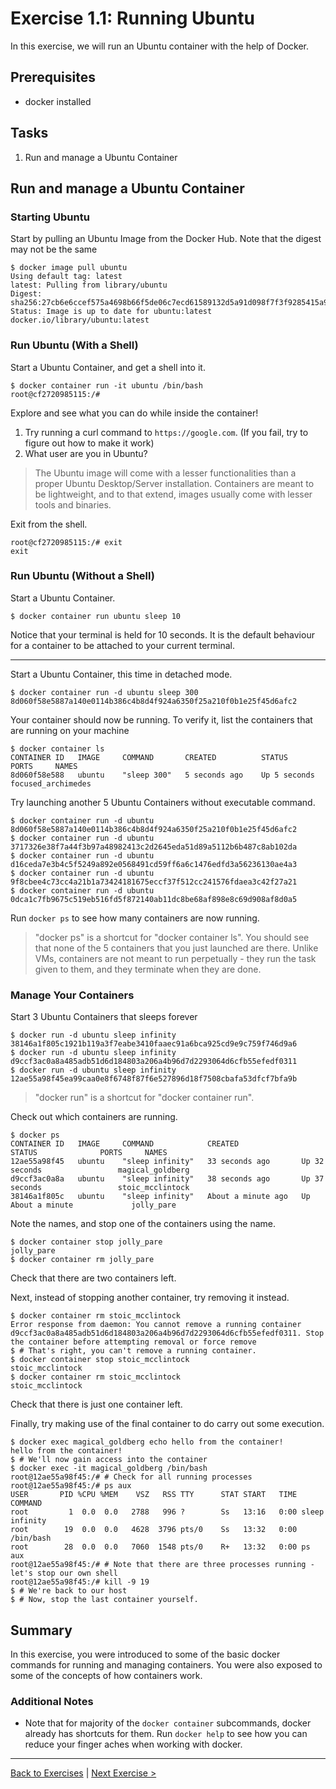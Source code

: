# Exercise 1.1: Running Ubuntu
In this exercise, we will run an Ubuntu container with the help of Docker.

## Prerequisites
- docker installed

## Tasks
1. Run and manage a Ubuntu Container

## Run and manage a Ubuntu Container

### Starting Ubuntu
Start by pulling an Ubuntu Image from the Docker Hub. Note that the digest may not be the same
```
$ docker image pull ubuntu
Using default tag: latest
latest: Pulling from library/ubuntu
Digest: sha256:27cb6e6ccef575a4698b66f5de06c7ecd61589132d5a91d098f7f3f9285415a9
Status: Image is up to date for ubuntu:latest
docker.io/library/ubuntu:latest
```

### Run Ubuntu (With a Shell)
Start a Ubuntu Container, and get a shell into it.
```
$ docker container run -it ubuntu /bin/bash
root@cf2720985115:/#
```

Explore and see what you can do while inside the container!
1. Try running a curl command to `https://google.com`. (If you fail, try to figure out how to make it work)
2. What user are you in Ubuntu?

> The Ubuntu image will come with a lesser functionalities than a proper Ubuntu Desktop/Server installation. Containers are meant to be lightweight, and to that extend, images usually come with lesser tools and binaries. 

Exit from the shell.
```
root@cf2720985115:/# exit
exit
```

### Run Ubuntu (Without a Shell)
Start a Ubuntu Container.

```
$ docker container run ubuntu sleep 10
```

Notice that your terminal is held for 10 seconds. It is the default behaviour for a container to be attached to your current terminal.

---

Start a Ubuntu Container, this time in detached mode.
```
$ docker container run -d ubuntu sleep 300
8d060f58e5887a140e0114b386c4b8d4f924a6350f25a210f0b1e25f45d6afc2
```

Your container should now be running. To verify it, list the containers that are running on your machine

```
$ docker container ls
CONTAINER ID   IMAGE     COMMAND       CREATED          STATUS          PORTS     NAMES
8d060f58e588   ubuntu    "sleep 300"   5 seconds ago    Up 5 seconds              focused_archimedes
```

Try launching another 5 Ubuntu Containers without executable command.
```
$ docker container run -d ubuntu
8d060f58e5887a140e0114b386c4b8d4f924a6350f25a210f0b1e25f45d6afc2
$ docker container run -d ubuntu
3717326e38f7a44f3b97a48982413c2d2645eda51d89a5112b6b487c8ab102da
$ docker container run -d ubuntu
d16ceda7e3b4c5f5249a892e0568491cd59ff6a6c1476edfd3a56236130ae4a3
$ docker container run -d ubuntu
9f8cbee4c73cc4a21b1a73424181675eccf37f512cc241576fdaea3c42f27a21
$ docker container run -d ubuntu
0dca1c7fb9675c519eb516fd5f872140ab11dc8be68af898e8c69d908af8d0a5
```

Run `docker ps` to see how many containers are now running.
> "docker ps" is a shortcut for "docker container ls". You should see that none of the 5 containers that you just launched are there. Unlike VMs, containers are not meant to run perpetually - they run the task given to them, and they terminate when they are done.

### Manage Your Containers
Start 3 Ubuntu Containers that sleeps forever
```
$ docker run -d ubuntu sleep infinity 
38146a1f805c1921b119a3f7eabe3410faaec91a6bca925cd9e9c759f746d9a6
$ docker run -d ubuntu sleep infinity 
d9ccf3ac0a8a485adb51d6d184803a206a4b96d7d2293064d6cfb55efedf0311
$ docker run -d ubuntu sleep infinity 
12ae55a98f45ea99caa0e8f6748f87f6e527896d18f7508cbafa53dfcf7bfa9b
```
> "docker run" is a shortcut for "docker container run".

Check out which containers are running.
```
$ docker ps
CONTAINER ID   IMAGE     COMMAND            CREATED              STATUS              PORTS     NAMES
12ae55a98f45   ubuntu    "sleep infinity"   33 seconds ago       Up 32 seconds                 magical_goldberg
d9ccf3ac0a8a   ubuntu    "sleep infinity"   38 seconds ago       Up 37 seconds                 stoic_mcclintock
38146a1f805c   ubuntu    "sleep infinity"   About a minute ago   Up About a minute             jolly_pare
```

Note the names, and stop one of the containers using the name.

```
$ docker container stop jolly_pare
jolly_pare
$ docker container rm jolly_pare
```

Check that there are two containers left.

Next, instead of stopping another container, try removing it instead.

```
$ docker container rm stoic_mcclintock
Error response from daemon: You cannot remove a running container d9ccf3ac0a8a485adb51d6d184803a206a4b96d7d2293064d6cfb55efedf0311. Stop the container before attempting removal or force remove
$ # That's right, you can't remove a running container.
$ docker container stop stoic_mcclintock
stoic_mcclintock
$ docker container rm stoic_mcclintock
stoic_mcclintock
```

Check that there is just one container left.

Finally, try making use of the final container to do carry out some execution.

```
$ docker exec magical_goldberg echo hello from the container!
hello from the container!
$ # We'll now gain access into the container
$ docker exec -it magical_goldberg /bin/bash
root@12ae55a98f45:/# # Check for all running processes
root@12ae55a98f45:/# ps aux
USER       PID %CPU %MEM    VSZ   RSS TTY      STAT START   TIME COMMAND
root         1  0.0  0.0   2788   996 ?        Ss   13:16   0:00 sleep infinity
root        19  0.0  0.0   4628  3796 pts/0    Ss   13:32   0:00 /bin/bash
root        28  0.0  0.0   7060  1548 pts/0    R+   13:32   0:00 ps aux
root@12ae55a98f45:/# # Note that there are three processes running - let's stop our own shell
root@12ae55a98f45:/# kill -9 19
$ # We're back to our host
$ # Now, stop the last container yourself.
```

## Summary
In this exercise, you were introduced to some of the basic docker commands for running and managing containers. You were also exposed to some of the concepts of how containers work.

### Additional Notes
- Note that for majority of the `docker container` subcommands, docker already has shortcuts for them. Run `docker help` to see how you can reduce your finger aches when working with docker.

---
[Back to Exercises](./README.md) | [Next Exercise >](./12-RunningNginx.md)
